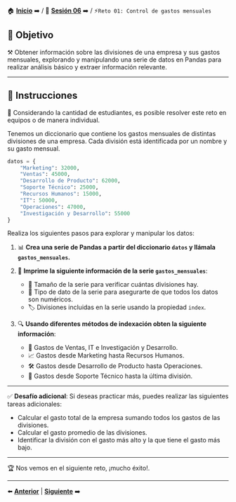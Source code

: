🏠 [**Inicio**](../../Readme.md) ➡️ / 📖 [**Sesión 06**](../Readme.md) ➡️ / ⚡`Reto 01: Control de gastos mensuales`

## 🎯 Objetivo

⚒️ Obtener información sobre las divisiones de una empresa y sus gastos mensuales, explorando y manipulando una serie de datos en Pandas para realizar análisis básico y extraer información relevante.

---

## 📝 Instrucciones

👥 Considerando la cantidad de estudiantes, es posible resolver este reto en equipos o de manera individual.

Tenemos un diccionario que contiene los gastos mensuales de distintas divisiones de una empresa. Cada división está identificada por un nombre y su gasto mensual.

<!-- Codigo Python -->
```python
datos = {
    "Marketing": 32000, 
    "Ventas": 45000, 
    "Desarrollo de Producto": 62000, 
    "Soporte Técnico": 25000, 
    "Recursos Humanos": 15000, 
    "IT": 50000,
    "Operaciones": 47000,
    "Investigación y Desarrollo": 55000
}
```

Realiza los siguientes pasos para explorar y manipular los datos:

1. 📊 **Crea una serie de Pandas a partir del diccionario `datos` y llámala `gastos_mensuales`.**

2. 🧐 **Imprime la siguiente información de la serie `gastos_mensuales`**:
    - 🔢 Tamaño de la serie para verificar cuántas divisiones hay.
    - 📏 Tipo de dato de la serie para asegurarte de que todos los datos son numéricos.
    - 🏷️ Divisiones incluidas en la serie usando la propiedad `index`.

3. 🔍 **Usando diferentes métodos de indexación obten la siguiente información**:
    - 💼 Gastos de Ventas, IT e Investigación y Desarrollo.
    - 📈 Gastos desde Marketing hasta Recursos Humanos.
    - 🛠️ Gastos desde Desarrollo de Producto hasta Operaciones.
    - 🚀 Gastos desde Soporte Técnico hasta la última división.

---

✅ **Desafío adicional**: Si deseas practicar más, puedes realizar las siguientes tareas adicionales:
- Calcular el gasto total de la empresa sumando todos los gastos de las divisiones.
- Calcular el gasto promedio de las divisiones.
- Identificar la división con el gasto más alto y la que tiene el gasto más bajo.

---

🏆 Nos vemos en el siguiente reto, ¡mucho éxito!.

---

⬅️ [**Anterior**](../Readme.md) | [**Siguiente**](../Ejemplo-03/Readme.md) ➡️